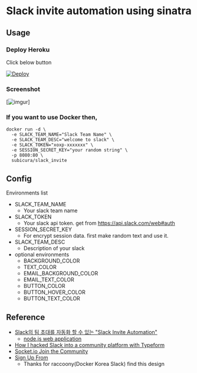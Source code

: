 # Slack invite automation using sinatra

## Usage

### Deploy Heroku

Click below button

[![Deploy](https://www.herokucdn.com/deploy/button.png)](https://heroku.com/deploy)

### Screenshot

[![imgur](http://i.imgur.com/7u7o0PT.png)]



### If you want to use Docker then, 

```
docker run -d \
  -e SLACK_TEAM_NAME="Slack Team Name" \
  -e SLACK_TEAM_DESC="welcome to slack" \
  -e SLACK_TOKEN="xoxp-xxxxxxx" \
  -e SESSION_SECRET_KEY="your random string" \
  -p 8080:80 \
  subicura/slack_invite
```

## Config

Environments list

* SLACK_TEAM_NAME
  * Your slack team name
* SLACK_TOKEN
  * Your slack api token. get from https://api.slack.com/web#auth
* SESSION_SECRET_KEY
  * For encrypt session data. first make random text and use it.
* SLACK_TEAM_DESC
  * Description of your slack
* optional environments
  * BACKGROUND_COLOR
  * TEXT_COLOR
  * EMAIL_BACKGROUND_COLOR
  * EMAIL_TEXT_COLOR
  * BUTTON_COLOR
  * BUTTON_HOVER_COLOR
  * BUTTON_TEXT_COLOR

## Reference

* [Slack의 팀 초대를 자동화 할 수 있는 "Slack Invite Automation"](http://blog.outsider.ne.kr/1117)
  * [node.js web application](https://github.com/outsideris/slack-invite-automation)
* [How I hacked Slack into a community platform with Typeform](https://levels.io/slack-typeform-auto-invite-sign-ups/)
* [Socket.io Join the Community](http://socket.io/slack/)
* [Sign Up From](http://codepen.io/erikapdx/pen/BnfjH)
  * Thanks for raccoony(Docker Korea Slack) find this design
